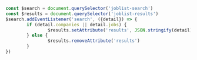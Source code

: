 ```js
const $search = document.querySelector('joblist-search')
const $results = document.querySelector('joblist-results')
$search.addEventListener('search', ({detail}) => {
		if (detail.companies || detail.jobs) {
				$results.setAttribute('results', JSON.stringify(detail))
		} else {
				$results.removeAttribute('results')
		}
})
```

<joblist-search></joblist-search>
<joblist-results></joblist-results>
